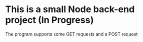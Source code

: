 # This is a small Node back-end project (In Progress)

The program supports some GET requests and a POST request
